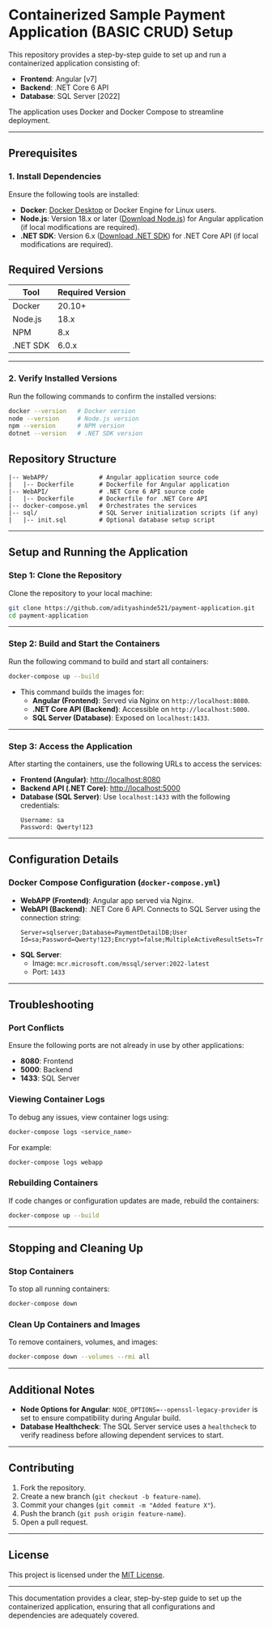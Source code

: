 
# Containerized Sample Payment Application (BASIC CRUD) Setup

This repository provides a step-by-step guide to set up and run a containerized application consisting of:

- **Frontend**: Angular [v7]
- **Backend**: .NET Core 6 API  
- **Database**: SQL Server  [2022]

The application uses Docker and Docker Compose to streamline deployment.

---

## Prerequisites

### 1. Install Dependencies
Ensure the following tools are installed:

- **Docker**: [Docker Desktop](https://www.docker.com/products/docker-desktop) or Docker Engine for Linux users.  
- **Node.js**: Version 18.x or later ([Download Node.js](https://nodejs.org/)) for Angular application (if local modifications are required).  
- **.NET SDK**: Version 6.x ([Download .NET SDK](https://dotnet.microsoft.com/download)) for .NET Core API (if local modifications are required).  

## Required Versions

| Tool       | Required Version |
|------------|------------------|
| Docker     | 20.10+           |
| Node.js    | 18.x             |
| NPM        | 8.x              |
| .NET SDK   | 6.0.x            |

---

### 2. Verify Installed Versions
Run the following commands to confirm the installed versions:

```bash
docker --version   # Docker version     
node --version     # Node.js version
npm --version      # NPM version
dotnet --version   # .NET SDK version
```

## Repository Structure

```plaintext
|-- WebAPP/              # Angular application source code
|   |-- Dockerfile       # Dockerfile for Angular application
|-- WebAPI/              # .NET Core 6 API source code
|   |-- Dockerfile       # Dockerfile for .NET Core API
|-- docker-compose.yml   # Orchestrates the services
|-- sql/                 # SQL Server initialization scripts (if any)
|   |-- init.sql         # Optional database setup script
```

---

## Setup and Running the Application

### Step 1: Clone the Repository
Clone the repository to your local machine:

```bash
git clone https://github.com/adityashinde521/payment-application.git
cd payment-application
```

---

### Step 2: Build and Start the Containers
Run the following command to build and start all containers:

```bash
docker-compose up --build
```

- This command builds the images for:
  - **Angular (Frontend)**: Served via Nginx on `http://localhost:8080`.  
  - **.NET Core API (Backend)**: Accessible on `http://localhost:5000`.  
  - **SQL Server (Database)**: Exposed on `localhost:1433`.  

---

### Step 3: Access the Application
After starting the containers, use the following URLs to access the services:

- **Frontend (Angular)**: [http://localhost:8080](http://localhost:8080)  
- **Backend API (.NET Core)**: [http://localhost:5000](http://localhost:5000)  
- **Database (SQL Server)**: Use `localhost:1433` with the following credentials:  
  ```plaintext
  Username: sa  
  Password: Qwerty!123  
  ```

---

## Configuration Details

### Docker Compose Configuration (`docker-compose.yml`)
- **WebAPP (Frontend)**: Angular app served via Nginx.  
- **WebAPI (Backend)**: .NET Core 6 API. Connects to SQL Server using the connection string:  
  ```
  Server=sqlserver;Database=PaymentDetailDB;User Id=sa;Password=Qwerty!123;Encrypt=false;MultipleActiveResultSets=True;
  ```
- **SQL Server**:
  - Image: `mcr.microsoft.com/mssql/server:2022-latest`
  - Port: `1433`

---

## Troubleshooting

### Port Conflicts
Ensure the following ports are not already in use by other applications:
- **8080**: Frontend  
- **5000**: Backend  
- **1433**: SQL Server  

### Viewing Container Logs
To debug any issues, view container logs using:

```bash
docker-compose logs <service_name>
```

For example:
```bash
docker-compose logs webapp
```

### Rebuilding Containers
If code changes or configuration updates are made, rebuild the containers:

```bash
docker-compose up --build
```

---

## Stopping and Cleaning Up

### Stop Containers
To stop all running containers:

```bash
docker-compose down
```

### Clean Up Containers and Images
To remove containers, volumes, and images:

```bash
docker-compose down --volumes --rmi all
```

---

## Additional Notes

- **Node Options for Angular**: `NODE_OPTIONS=--openssl-legacy-provider` is set to ensure compatibility during Angular build.  
- **Database Healthcheck**: The SQL Server service uses a `healthcheck` to verify readiness before allowing dependent services to start.  

---

## Contributing

1. Fork the repository.  
2. Create a new branch (`git checkout -b feature-name`).  
3. Commit your changes (`git commit -m "Added feature X"`).  
4. Push the branch (`git push origin feature-name`).  
5. Open a pull request.

---

## License

This project is licensed under the [MIT License](LICENSE).

--- 

This documentation provides a clear, step-by-step guide to set up the containerized application, ensuring that all configurations and dependencies are adequately covered.
